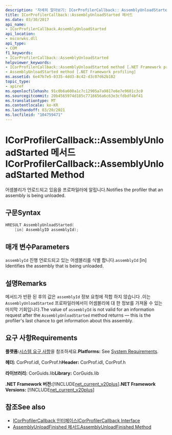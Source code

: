 ```yaml
---
description: '자세히 알아보기: ICorProfilerCallback:: AssemblyUnloadStarted 메서드'
title: ICorProfilerCallback::AssemblyUnloadStarted 메서드
ms.date: 03/30/2017
api_name:
- ICorProfilerCallback.AssemblyUnloadStarted
api_location:
- mscorwks.dll
api_type:
- COM
f1_keywords:
- ICorProfilerCallback::AssemblyUnloadStarted
helpviewer_keywords:
- ICorProfilerCallback::AssemblyUnloadStarted method [.NET Framework profiling]
- AssemblyUnloadStarted method [.NET Framework profiling]
ms.assetid: 6e47b7e5-0335-4dd3-8c42-d3c07d62b102
topic_type:
- apiref
ms.openlocfilehash: 91c0b6a600a1c7c12905a7a9817e6e7e9601c3c0
ms.sourcegitcommit: 20b4565974d185c7716656a6c63e3cfdbdf4bf41
ms.translationtype: MT
ms.contentlocale: ko-KR
ms.lasthandoff: 03/20/2021
ms.locfileid: "104759471"
---
```

# <a name="icorprofilercallbackassemblyunloadstarted-method"></a><span data-ttu-id="4bc7c-103">ICorProfilerCallback::AssemblyUnloadStarted 메서드</span><span class="sxs-lookup"><span data-stu-id="4bc7c-103">ICorProfilerCallback::AssemblyUnloadStarted Method</span></span>

<span data-ttu-id="4bc7c-104">어셈블리가 언로드되고 있음을 프로파일러에 알립니다.</span><span class="sxs-lookup"><span data-stu-id="4bc7c-104">Notifies the profiler that an assembly is being unloaded.</span></span>  
  
## <a name="syntax"></a><span data-ttu-id="4bc7c-105">구문</span><span class="sxs-lookup"><span data-stu-id="4bc7c-105">Syntax</span></span>  
  
```cpp  
HRESULT AssemblyUnloadStarted(  
    [in] AssemblyID assemblyId);  
```  
  
## <a name="parameters"></a><span data-ttu-id="4bc7c-106">매개 변수</span><span class="sxs-lookup"><span data-stu-id="4bc7c-106">Parameters</span></span>

<span data-ttu-id="4bc7c-107">`assemblyId` 진행 언로드되고 있는 어셈블리를 식별 합니다.</span><span class="sxs-lookup"><span data-stu-id="4bc7c-107">`assemblyId` [in] Identifies the assembly that is being unloaded.</span></span>

## <a name="remarks"></a><span data-ttu-id="4bc7c-108">설명</span><span class="sxs-lookup"><span data-stu-id="4bc7c-108">Remarks</span></span>  

 <span data-ttu-id="4bc7c-109">메서드가 반환 된 후의 값은 `assemblyId` 정보 요청에 적합 하지 않습니다 .이는 `AssemblyUnloadStarted` 프로파일러에서이 어셈블리에 대 한 정보를 가져올 수 있는 마지막 기회입니다.</span><span class="sxs-lookup"><span data-stu-id="4bc7c-109">The value of `assemblyId` is not valid for an information request after the `AssemblyUnloadStarted` method returns — this is the profiler's last chance to get information about this assembly.</span></span>  
  
## <a name="requirements"></a><span data-ttu-id="4bc7c-110">요구 사항</span><span class="sxs-lookup"><span data-stu-id="4bc7c-110">Requirements</span></span>  

 <span data-ttu-id="4bc7c-111">**플랫폼:**[시스템 요구 사항](../../get-started/system-requirements.md)을 참조하세요.</span><span class="sxs-lookup"><span data-stu-id="4bc7c-111">**Platforms:** See [System Requirements](../../get-started/system-requirements.md).</span></span>  
  
 <span data-ttu-id="4bc7c-112">**헤더:** CorProf.idl, CorProf.h</span><span class="sxs-lookup"><span data-stu-id="4bc7c-112">**Header:** CorProf.idl, CorProf.h</span></span>  
  
 <span data-ttu-id="4bc7c-113">**라이브러리:** CorGuids.lib</span><span class="sxs-lookup"><span data-stu-id="4bc7c-113">**Library:** CorGuids.lib</span></span>  
  
 <span data-ttu-id="4bc7c-114">**.NET Framework 버전:**[!INCLUDE[net_current_v20plus](../../../../includes/net-current-v20plus-md.md)]</span><span class="sxs-lookup"><span data-stu-id="4bc7c-114">**.NET Framework Versions:** [!INCLUDE[net_current_v20plus](../../../../includes/net-current-v20plus-md.md)]</span></span>  
  
## <a name="see-also"></a><span data-ttu-id="4bc7c-115">참조</span><span class="sxs-lookup"><span data-stu-id="4bc7c-115">See also</span></span>

- [<span data-ttu-id="4bc7c-116">ICorProfilerCallback 인터페이스</span><span class="sxs-lookup"><span data-stu-id="4bc7c-116">ICorProfilerCallback Interface</span></span>](icorprofilercallback-interface.md)
- [<span data-ttu-id="4bc7c-117">AssemblyUnloadFinished 메서드</span><span class="sxs-lookup"><span data-stu-id="4bc7c-117">AssemblyUnloadFinished Method</span></span>](icorprofilercallback-assemblyunloadfinished-method.md)

